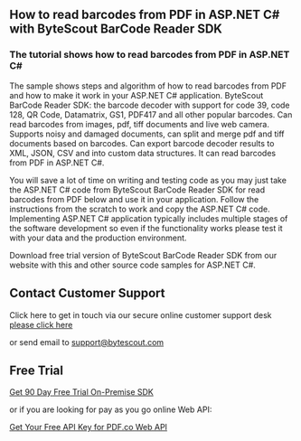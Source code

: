 ## How to read barcodes from PDF in ASP.NET C# with ByteScout BarCode Reader SDK

### The tutorial shows how to read barcodes from PDF in ASP.NET C#

The sample shows steps and algorithm of how to read barcodes from PDF and how to make it work in your ASP.NET C# application. ByteScout BarCode Reader SDK: the barcode decoder with support for code 39, code 128, QR Code, Datamatrix, GS1, PDF417 and all other popular barcodes. Can read barcodes from images, pdf, tiff documents and live web camera. Supports noisy and damaged documents, can split and merge pdf and tiff documents based on barcodes. Can export barcode decoder results to XML, JSON, CSV and into custom data structures. It can read barcodes from PDF in ASP.NET C#.

You will save a lot of time on writing and testing code as you may just take the ASP.NET C# code from ByteScout BarCode Reader SDK for read barcodes from PDF below and use it in your application. Follow the instructions from the scratch to work and copy the ASP.NET C# code. Implementing ASP.NET C# application typically includes multiple stages of the software development so even if the functionality works please test it with your data and the production environment.

Download free trial version of ByteScout BarCode Reader SDK from our website with this and other source code samples for ASP.NET C#.

## Contact Customer Support

Click here to get in touch via our secure online customer support desk [please click here](https://bytescout.zendesk.com/hc/en-us/requests/new?subject=ByteScout%20BarCode%20Reader%20SDK%20Question)

or send email to [support@bytescout.com](mailto:support@bytescout.com?subject=ByteScout%20BarCode%20Reader%20SDK%20Question) 

## Free Trial

[Get 90 Day Free Trial On-Premise SDK](https://bytescout.com/download/web-installer?utm_source=github-readme)

or if you are looking for pay as you go online Web API:

[Get Your Free API Key for PDF.co Web API](https://pdf.co/documentation/api?utm_source=github-readme)